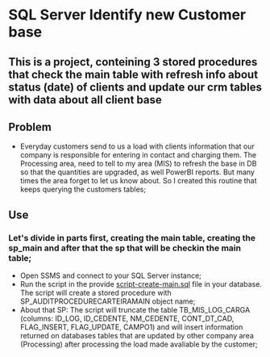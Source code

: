 # SQL Server Identify new Customer base 
## This is a project, conteining 3 stored procedures that check the main table with refresh info about status (date) of clients and update our crm tables with data about all client base

## Problem
* Everyday customers send to us a load with clients information that our company is responsible for entering in contact and charging them. The Processing area, need to tell to my area (MIS) to refresh the base in DB so that the quantities are upgraded, as well PowerBI reports. But many times the area forget to let us know about. So I created this routine that keeps querying the customers tables;

## Use
### Let's divide in parts first, creating the main table, creating the sp_main and after that the sp that will be checkin the main table;
*  Open SSMS and connect to your SQL Server instance;
*  Run the script in the provide [script-create-main.sql](script-create-main.sql) file in your database. The script will create a stored procedure with SP_AUDITPROCEDURECARTEIRAMAIN object name;
*    About that SP: The script will truncate the table TB_MIS_LOG_CARGA (columns: ID_LOG, ID_CEDENTE, NM_CEDENTE, CONT_DT_CAD, FLAG_INSERT, FLAG_UPDATE, CAMPO1) and will insert information returned on databases tables that are updated by other company area (Processing) after processing the load made avaliable by the customer;

